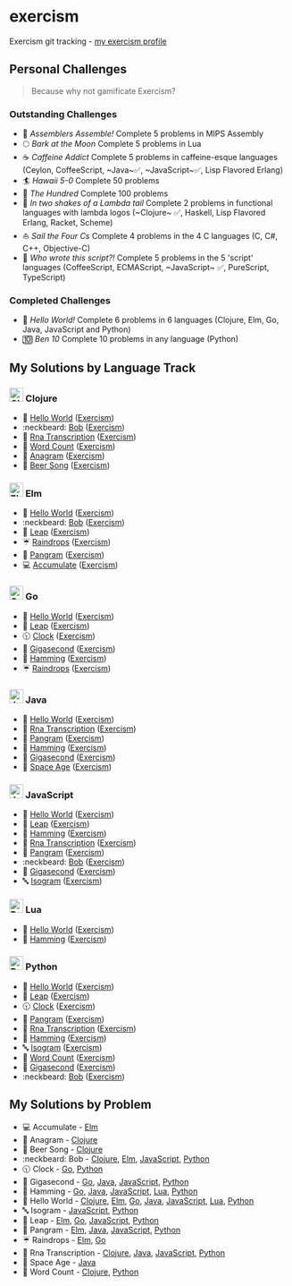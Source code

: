 # exercism
Exercism git tracking - [my exercism profile](http://exercism.io/BenBarrett89)

## Personal Challenges
> Because why not gamificate Exercism?

### Outstanding Challenges
* :construction_worker: _Assemblers Assemble!_ Complete 5 problems in MIPS Assembly
* :full_moon: _Bark at the Moon_ Complete 5 problems in Lua
* :coffee: _Caffeine Addict_ Complete 5 problems in caffeine-esque languages (Ceylon, CoffeeScript, ~Java~:white_check_mark:, ~JavaScript~:white_check_mark:,  Lisp Flavored Erlang)
* :surfer: _Hawaii 5-0_ Complete 50 problems
* :100: _The Hundred_ Complete 100 problems
* :sheep: _In two shakes of a Lambda tail_ Complete 2 problems in functional languages with lambda logos (~Clojure~ :white_check_mark:, Haskell, Lisp Flavored Erlang, Racket, Scheme)
* :boat: _Sail the Four Cs_ Complete 4 problems in the 4 C languages (C, C#, C++, Objective-C)
* :scroll: _Who wrote this script?!_ Complete 5 problems in the 5 'script' languages (CoffeeScript, ECMAScript, ~JavaScript~ :white_check_mark:, PureScript, TypeScript)

### Completed Challenges
* :beginner: _Hello World!_ Complete 6 problems in 6 languages (Clojure, Elm, Go, Java, JavaScript and Python)
* :keycap_ten: _Ben 10_ Complete 10 problems in any language (Python)

## My Solutions by Language Track
### <img src="http://exercism.io/tracks/clojure/icon" alt="Clojure" width="25" height="25"> Clojure
* :wave: [Hello World](clojure/hello-world/src/hello_world.clj) ([Exercism](http://exercism.io/exercises/cbe604c4c8df412199c841b99ebb8f57))
* :neckbeard: [Bob](clojure/bob/src/bob.clj) ([Exercism](http://exercism.io/exercises/95763522a7444d5eb85e44a7b8024d47))
* :microscope: [Rna Transcription](clojure/rna-transcription/src/rna_transcription.clj) ([Exercism](http://exercism.io/exercises/9e5b7cda40a64706b3955010656e9fd5))
* :notebook_with_decorative_cover: [Word Count](clojure/word-count/src/word_count.clj) ([Exercism](http://exercism.io/exercises/ac3ea3998402499e805f3bd596744a8a))
* :newspaper: [Anagram](clojure/anagram/src/anagram.clj) ([Exercism](http://exercism.io/exercises/27ac515367854e1288ce89478a953fa6))
* :beers: [Beer Song](clojure/beer-song/src/beer_song.clj) ([Exercism](http://exercism.io/exercises/dd13bd4ce5c2441081707a16cab9a50a))

### <img src="http://exercism.io/tracks/elm/icon" alt="Elm" width="25" height="25"> Elm
* :wave: [Hello World](elm/hello-world/HelloWorld.elm) ([Exercism](http://exercism.io/exercises/3b16987ed0534b03806bab79a63852ad))
* :neckbeard: [Bob](elm/bob/Bob.elm) ([Exercism](http://exercism.io/exercises/c466ee95a2884161930a76e4af22336d))
* :calendar: [Leap](elm/leap/Leap.elm) ([Exercism](http://exercism.io/exercises/71bb2c4e44d04e1caacf0314393b89ff))
* :umbrella: [Raindrops](elm/raindrops/Raindrops.elm) ([Exercism](http://exercism.io/exercises/2b17e97f826e4365b3d09131c0e9f27f))
* :notebook: [Pangram](elm/pangram/Pangram.elm) ([Exercism](http://exercism.io/exercises/31665d4a97244735b15cfda757c634a0))
* :computer: [Accumulate](elm/accumulate/Accumulate.elm) ([Exercism](http://exercism.io/exercises/8298f3c8727c468cafc75a64caa0e08d))

### <img src="http://exercism.io/tracks/go/icon" alt="Go" width="25" height="25"> Go
* :wave: [Hello World](go/hello-world/hello_world.go) ([Exercism](http://exercism.io/submissions/6601b86e324748d0bd92beb9ff864e52))
* :calendar: [Leap](go/leap/leap.go) ([Exercism](http://exercism.io/submissions/d2c9306d9e4d4cf1b1731878715aece0))
* :clock1030: [Clock](go/clock/clock.go) ([Exercism](http://exercism.io/submissions/cb7a82417a7a47e2b09907b80ec55ba7))
* :rocket: [Gigasecond](go/gigasecond/gigasecond.go) ([Exercism](http://exercism.io/submissions/b18d906547b9464884811af26ffedb2d))
* :bicyclist: [Hamming](go/hamming/hamming.go) ([Exercism](http://exercism.io/submissions/383d77361eba4fbc9c33b3595d20c814))
* :umbrella: [Raindrops](go/raindrops/raindrops.go) ([Exercism](http://exercism.io/submissions/b9db2546fb584e60a6c4e7c620ad8099))

### <img src="http://exercism.io/tracks/java/icon" alt="Java" width="25" height="25"> Java
* :wave: [Hello World](java/hello-world/src/main/java/HelloWorld.java) ([Exercism](http://exercism.io/exercises/79f7f96b14c54c77bf30865227d6cdcc))
* :microscope: [Rna Transcription](java/rna-transcription/src/main/java/RnaTranscription.java) ([Exercism](http://exercism.io/exercises/f4d4e13412b546fb9cdcf74dccee1525))
* :notebook: [Pangram](java/pangram/src/main/java/PangramChecker.java) ([Exercism](http://exercism.io/exercises/1b1ab0294c224720b1a60346ad6085bf))
* :bicyclist: [Hamming](java/hamming/src/main/java/Hamming.java) ([Exercism](http://exercism.io/exercises/93470d47782a4b20a0d13b1d57326dac))
* :rocket: [Gigasecond](java/gigasecond/src/main/java/Gigasecond.java) ([Exercism](http://exercism.io/exercises/e04df0e5236a436d948ee61defab9f50))
* :space_invader: [Space Age](java/space-age/src/main/java/SpaceAge.java) ([Exercism](http://exercism.io/submissions/797ce0ed2d4e4a3f8bc8245f4f201cdb))

### <img src="http://exercism.io/tracks/javascript/icon" alt="JavaScript" width="25" height="25"> JavaScript
* :wave: [Hello World](javascript/hello-world/hello-world.js) ([Exercism](http://exercism.io/exercises/de474fb30de443e6a9d202aea8c94e1c))
* :calendar: [Leap](javascript/leap/leap.js) ([Exercism](http://exercism.io/exercises/4332c588afd344eaa8dabc08be4fd680))
* :bicyclist: [Hamming](javascript/hamming/hamming.js) ([Exercism](http://exercism.io/exercises/4a3712a13679495799a5b996ead037a2))
* :microscope: [Rna Transcription](javascript/rna-transcription/rna-transcription.js) ([Exercism](http://exercism.io/exercises/f99f2f7b60d140f38d34c76a4def397f))
* :notebook: [Pangram](javascript/pangram/pangram.js) ([Exercism](http://exercism.io/exercises/40b460ef15854b21a9196fa54da093ec))
* :neckbeard: [Bob](javascript/bob/bob.js) ([Exercism](http://exercism.io/exercises/9ef2cfebeea247018c5bdaa2b48d69d7))
* :rocket: [Gigasecond](javascript/gigasecond/gigasecond.js) ([Exercism](http://exercism.io/submissions/67d7cf19efa242cf93dcb22a4a2f6ec0))
* :abc: [Isogram](javascript/isogram/isogram.js) ([Exercism](http://exercism.io/submissions/de855b72be5b4958ad1306e9f0eb0332))

### <img src="http://exercism.io/tracks/lua/icon" alt="Python" width="25" height="25"> Lua
* :wave: [Hello World](lua/hello-world/hello-world.lua) ([Exercism](http://exercism.io/submissions/2f333b07dcc2458b92986030379c4746))
* :bicyclist: [Hamming](lua/hamming/hamming.lua) ([Exercism]())

### <img src="http://exercism.io/tracks/python/icon" alt="Python" width="25" height="25"> Python
* :wave: [Hello World](python/hello-world/hello_world.py) ([Exercism](http://exercism.io/exercises/c57b211450fd4cfc995a6eac88e6457f))
* :calendar: [Leap](python/leap/leap.py) ([Exercism](http://exercism.io/exercises/8b825ac53c3748f8955f4c857487250e))
* :clock1030: [Clock](python/clock/clock.py) ([Exercism](http://exercism.io/exercises/08602384a12a4e67bf9a323eb4fc1b3c))
* :notebook: [Pangram](python/pangram/pangram.py) ([Exercism](http://exercism.io/exercises/2598fecd951a4e2e921a608ad9401a42))
* :microscope: [Rna Transcription](python/rna-transcription/rna_transcription.py) ([Exercism](http://exercism.io/exercises/b3891856596d437790f4c25f3668179c))
* :bicyclist: [Hamming](python/hamming/hamming.py) ([Exercism](http://exercism.io/exercises/028563f46a1041e6acacb58da32a4646))
* :abc: [Isogram](python/isogram/isogram.py) ([Exercism](http://exercism.io/submissions/9d5042212e464001aff320d80b058be4))
* :notebook_with_decorative_cover: [Word Count](python/word-count/word_count.py) ([Exercism](http://exercism.io/submissions/3ab8cc77ecb148ab9152e8bd8a8473a8))
* :rocket: [Gigasecond](python/gigasecond/gigasecond.py) ([Exercism](http://exercism.io/submissions/131d657f699641fcaa3e1ec2c948882a))
* :neckbeard: [Bob](python/bob/bob.py) ([Exercism](http://exercism.io/submissions/2d53ed77583f4210bc8848c6c630386f))

## My Solutions by Problem
* :computer: Accumulate - [Elm](elm/accumulate/Accumulate.elm)
* :newspaper: Anagram - [Clojure](clojure/anagram/src/anagram.clj)
* :beers: Beer Song - [Clojure](clojure/beer-song/src/beer_song.clj)
* :neckbeard: Bob - [Clojure](clojure/bob/src/bob.clj), [Elm](elm/bob/Bob.elm), [JavaScript](javascript/bob/bob.js), [Python](python/bob/bob.py)
* :clock1030: Clock - [Go](go/clock/clock.go), [Python](python/clock/clock.py)
* :rocket: Gigasecond - [Go](go/gigasecond/gigasecond.go), [Java](java/gigasecond/src/main/java/Gigasecond.java), [JavaScript](javascript/gigasecond/gigasecond.js), [Python](python/gigasecond/gigasecond.py)
* :bicyclist: Hamming - [Go](go/hamming/hamming.go), [Java](java/hamming/src/main/java/Hamming.java), [JavaScript](javascript/hamming/hamming.js), [Lua](lua/hamming/hamming.lua), [Python](python/hamming/hamming.py)
* :wave: Hello World - [Clojure](clojure/hello-world/src/hello_world.clj), [Elm](elm/hello-world/HelloWorld.elm), [Go](go/hello-world/hello_world.go), [Java](java/hello-world/src/main/java/HelloWorld.java), [JavaScript](javascript/hello-world/hello-world.js), [Lua](lua/hello-world/hello-world.lua), [Python](python/hello-world/hello_world.py)
* :abc: Isogram - [JavaScript](javascript/isogram/isogram.js), [Python](python/isogram/isogram.py)
* :calendar: Leap - [Elm](elm/leap/Leap.elm), [Go](go/leap/leap.go), [JavaScript](javascript/leap/leap.js), [Python](python/leap/leap.py)
* :notebook: Pangram - [Elm](elm/pangram/Pangram.elm), [Java](java/pangram/src/main/java/PangramChecker.java), [JavaScript](javascript/pangram/pangram.js), [Python](python/pangram/pangram.py)
* :umbrella: Raindrops - [Elm](elm/raindrops/Raindrops.elm), [Go](go/raindrops/raindrops.go)
* :microscope: Rna Transcription - [Clojure](clojure/rna-transcription/src/rna_transcription.clj), [Java](java/rna-transcription/src/main/java/RnaTranscription.java), [JavaScript](javascript/rna-transcription/rna-transcription.js), [Python](python/rna-transcription/rna_transcription.py)
* :space_invader: Space Age - [Java](java/gigasecond/src/main/java/SpaceAge.java)
* :notebook_with_decorative_cover: Word Count - [Clojure](clojure/word-count/src/word_count.clj), [Python](python/word-count/word_count.py)
